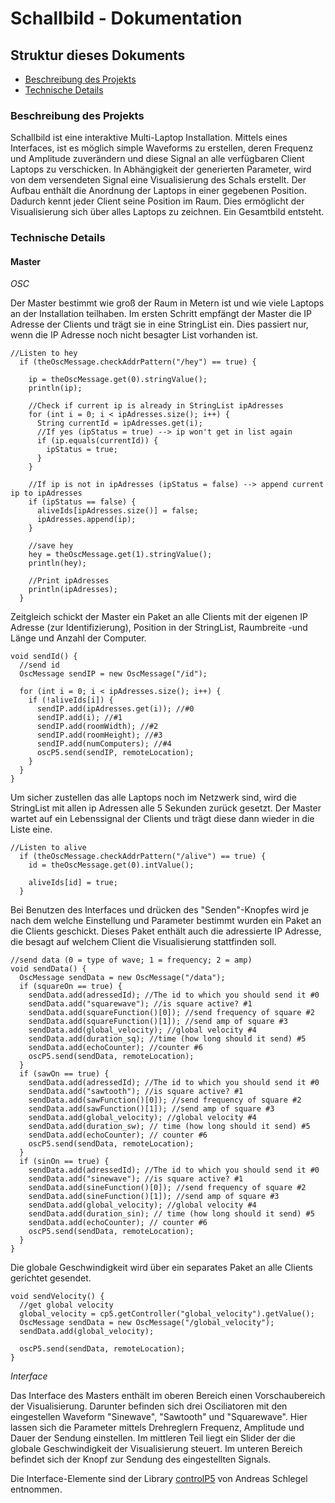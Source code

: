 # Schallbild - Dokumentation

## Struktur dieses Dokuments
* [Beschreibung des Projekts](#description)
* [Technische Details](#techdetails)


### Beschreibung des Projekts <a name="description"></a>
Schallbild ist eine interaktive Multi-Laptop Installation.
Mittels eines Interfaces, ist es möglich simple Waveforms zu erstellen, deren Frequenz und Amplitude zuverändern und diese Signal an alle verfügbaren Client Laptops zu verschicken.
In Abhängigkeit der generierten Parameter, wird von dem versendeten Signal eine Visualisierung des Schals erstellt.
Der Aufbau enthält die Anordnung der Laptops in einer gegebenen Position. Dadurch kennt jeder Client seine Position im Raum.
Dies ermöglicht der Visualisierung sich über alles Laptops zu zeichnen. Ein Gesamtbild entsteht.

### Technische Details <a name="techdetails"></a>

#### Master

*OSC*

Der Master bestimmt wie groß der Raum in Metern ist und wie viele Laptops an der Installation teilhaben.
Im ersten Schritt empfängt der Master die IP Adresse der Clients und trägt sie in eine StringList ein. Dies passiert nur, wenn die IP Adresse noch nicht besagter List vorhanden ist.

```
//Listen to hey
  if (theOscMessage.checkAddrPattern("/hey") == true) {

    ip = theOscMessage.get(0).stringValue();
    println(ip);

    //Check if current ip is already in StringList ipAdresses
    for (int i = 0; i < ipAdresses.size(); i++) {
      String currentId = ipAdresses.get(i);
      //If yes (ipStatus = true) --> ip won't get in list again
      if (ip.equals(currentId)) {
        ipStatus = true;
      }
    }

    //If ip is not in ipAdresses (ipStatus = false) --> append current ip to ipAdresses
    if (ipStatus == false) {
      aliveIds[ipAdresses.size()] = false;
      ipAdresses.append(ip);
    }

    //save hey
    hey = theOscMessage.get(1).stringValue();
    println(hey);

    //Print ipAdresses
    println(ipAdresses);
  }

```

Zeitgleich schickt der Master ein Paket an alle Clients mit der eigenen IP Adresse (zur Identifizierung), Position in der StringList, Raumbreite -und Länge und Anzahl der Computer.

```
void sendId() {
  //send id
  OscMessage sendIP = new OscMessage("/id");

  for (int i = 0; i < ipAdresses.size(); i++) {
    if (!aliveIds[i]) {
      sendIP.add(ipAdresses.get(i)); //#0
      sendIP.add(i); //#1
      sendIP.add(roomWidth); //#2
      sendIP.add(roomHeight); //#3
      sendIP.add(numComputers); //#4
      oscP5.send(sendIP, remoteLocation);
    }
  }
}
```

Um sicher zustellen das alle Laptops noch im Netzwerk sind, wird die StringList mit allen ip Adressen alle 5 Sekunden zurück gesetzt. Der Master wartet auf ein Lebenssignal der Clients und trägt diese dann wieder in die Liste eine.

```
//Listen to alive
  if (theOscMessage.checkAddrPattern("/alive") == true) {
    id = theOscMessage.get(0).intValue();

    aliveIds[id] = true;
  }
```

Bei Benutzen des Interfaces und drücken des "Senden"-Knopfes wird je nach dem welche Einstellung und Parameter bestimmt wurden ein Paket an die Clients geschickt. Dieses Paket enthält auch die adressierte IP Adresse, die besagt auf welchem Client die Visualisierung stattfinden soll.

```
//send data (0 = type of wave; 1 = frequency; 2 = amp)
void sendData() {
  OscMessage sendData = new OscMessage("/data");
  if (squareOn == true) {
    sendData.add(adressedId); //The id to which you should send it #0
    sendData.add("squarewave"); //is square active? #1
    sendData.add(squareFunction()[0]); //send frequency of square #2
    sendData.add(squareFunction()[1]); //send amp of square #3
    sendData.add(global_velocity); //global velocity #4
    sendData.add(duration_sq); //time (how long should it send) #5
    sendData.add(echoCounter); //counter #6
    oscP5.send(sendData, remoteLocation);
  }
  if (sawOn == true) {
    sendData.add(adressedId); //The id to which you should send it #0
    sendData.add("sawtooth"); //is square active? #1
    sendData.add(sawFunction()[0]); //send frequency of square #2
    sendData.add(sawFunction()[1]); //send amp of square #3
    sendData.add(global_velocity); //global velocity #4
    sendData.add(duration_sw); // time (how long should it send) #5
    sendData.add(echoCounter); // counter #6
    oscP5.send(sendData, remoteLocation);
  }
  if (sinOn == true) {
    sendData.add(adressedId); //The id to which you should send it #0
    sendData.add("sinewave"); //is square active? #1
    sendData.add(sineFunction()[0]); //send frequency of square #2
    sendData.add(sineFunction()[1]); //send amp of square #3
    sendData.add(global_velocity); //global velocity #4
    sendData.add(duration_sin); // time (how long should it send) #5
    sendData.add(echoCounter); // counter #6
    oscP5.send(sendData, remoteLocation);
  }
}
```

Die globale Geschwindigkeit wird über ein separates Paket an alle Clients gerichtet gesendet.

```
void sendVelocity() {
  //get global velocity
  global_velocity = cp5.getController("global_velocity").getValue();
  OscMessage sendData = new OscMessage("/global_velocity");
  sendData.add(global_velocity);

  oscP5.send(sendData, remoteLocation);
}
```


*Interface*

Das Interface des Masters enthält im oberen Bereich einen Vorschaubereich der Visualisierung. Darunter befinden sich drei Osciliatoren mit den eingestellen Waveform "Sinewave", "Sawtooth" und "Squarewave". Hier lassen sich die Parameter mittels Drehreglern Frequenz, Amplitude und Dauer der Sendung einstellen. Im mittleren Teil liegt ein Slider der die globale Geschwindigkeit der Visualisierung steuert. Im unteren Bereich befindet sich der Knopf zur Sendung des eingestellten Signals.

Die Interface-Elemente sind der Library [controlP5](https://github.com/sojamo/controlp5) von Andreas Schlegel entnommen.
